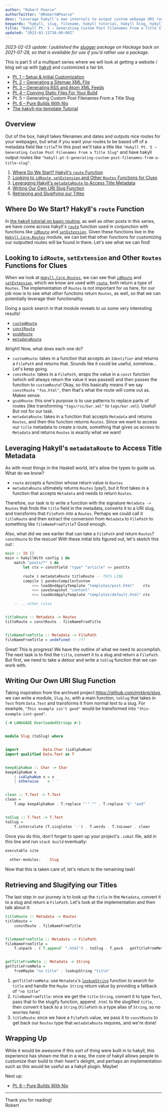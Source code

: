 ```yaml
---
author: "Robert Pearce"
authorTwitter: "@RobertWPearce"
desc: "Leverage hakyll's own internals to output custom webpage URI routes using any metdata field – in this case, our post title."
keywords: "hakyll, slug, filename, hakyll tutorial, hakyll blog, hakyll blog tutorial, hakyll static site, static site generator"
title: "Hakyll Pt. 5 – Generating Custom Post Filenames From a Title Slug"
updated: "2023-02-11T16:00:00Z"
---
```


_2023-02-03 update: I published the [slugger](https://hackage.haskell.org/package/slugger)
package on Hackage back on 2021-07-28, so that is available for use if you'd
rather use a package._

This is part 5 of a multipart series where we will look at getting a website /
blog set up with [hakyll](https://jaspervdj.be/hakyll) and customized a fair
bit.

* [Pt. 1 – Setup & Initial Customization](/hakyll-pt-1-setup-and-initial-customization.html)
* [Pt. 2 – Generating a Sitemap XML File](/hakyll-pt-2-generating-a-sitemap-xml-file.html)
* [Pt. 3 – Generating RSS and Atom XML Feeds](/hakyll-pt-3-generating-rss-and-atom-xml-feeds.html)
* [Pt. 4 – Copying Static Files For Your Build](/hakyll-pt-4-copying-static-files-for-your-build.html)
* Pt. 5 – Generating Custom Post Filenames From a Title Slug
* [Pt. 6 – Pure Builds With Nix](/hakyll-pt-6-pure-builds-with-nix.html)
* [The hakyll-nix-template Tutorial](/the-hakyll-nix-template-tutorial.html)

## Overview
Out of the box, hakyll takes filenames and dates and outputs nice routes for
your webpages, but what if you want your routes to be based off of a metadata
field like `title`? In this post we'll take a title like `"Hakyll Pt. 5 –
Generating Custom Post Filenames From a Title Slug"` and have hakyll output
routes like `"hakyll-pt-5-generating-custom-post-filenames-from-a-title-slug"`.

1. [Where Do We Start? Hakyll's `route`
   Function](#where-do-we-start-hakylls-route-function)
1. [Looking to `idRoute`, `setExtension` and Other `Routes` Functions for
   Clues](#looking-to-idroute-setextension-and-other-routes-functions-for-clues)
1. [Leveraging Hakyll's `metadataRoute` to Access Title
   Metadata](#leveraging-hakylls-metadataroute-to-access-title-metadata)
1. [Writing Our Own URI Slug Function](#writing-our-own-uri-slug-function)
1. [Retrieving and Slugifying our Titles](#retrieving-and-slugifying-our-titles)

## Where Do We Start? Hakyll's `route` Function
In [the hakyll tutorial on basic
routing](https://jaspervdj.be/hakyll/tutorials/03-rules-routes-compilers.html#basic-routes),
as well as other posts in this series, we have come across hakyll's
[`route`](https://github.com/jaspervdj/hakyll/blob/1abdeee743d65d96c6f469213ca6e7ea823340a7/lib/Hakyll/Core/Rules.hs#L175)
function used in conjunction with functions like
[`idRoute`](https://github.com/jaspervdj/hakyll/blob/1abdeee743d65d96c6f469213ca6e7ea823340a7/lib/Hakyll/Core/Routes.hs#L114-L115)
and
[`setExtension`](https://github.com/jaspervdj/hakyll/blob/1abdeee743d65d96c6f469213ca6e7ea823340a7/lib/Hakyll/Core/Routes.hs#L136-L138).
Given these functions live in the
[`Hakyll.Core.Routes`](https://github.com/jaspervdj/hakyll/blob/1abdeee743d65d96c6f469213ca6e7ea823340a7/lib/Hakyll/Core/Routes.hs)
module, we can bet that other functions for customizing our outputted routes
will be found in there. Let's see what we can find!

## Looking to `idRoute`, `setExtension` and Other `Routes` Functions for Clues
When we look at
[`Hakyll.Core.Routes`](https://github.com/jaspervdj/hakyll/blob/1abdeee743d65d96c6f469213ca6e7ea823340a7/lib/Hakyll/Core/Routes.hs),
we can see that
[`idRoute`](https://github.com/jaspervdj/hakyll/blob/1abdeee743d65d96c6f469213ca6e7ea823340a7/lib/Hakyll/Core/Routes.hs#L114-L115)
and
[`setExtension`](https://github.com/jaspervdj/hakyll/blob/1abdeee743d65d96c6f469213ca6e7ea823340a7/lib/Hakyll/Core/Routes.hs#L136-L138),
which we know are used with
[`route`](https://github.com/jaspervdj/hakyll/blob/1abdeee743d65d96c6f469213ca6e7ea823340a7/lib/Hakyll/Core/Rules.hs#L175),
both return a type of `Routes`. The implementation of `Routes` is not important
for us here, for our job now is to see what _other_ functions return `Routes`,
as well, so that we can potentially leverage their functionality.

Doing a quick search in that module reveals to us some very interesting results!
* [`customRoute`](https://github.com/jaspervdj/hakyll/blob/1abdeee743d65d96c6f469213ca6e7ea823340a7/lib/Hakyll/Core/Routes.hs#L152-L153)
* [`constRoute`](https://github.com/jaspervdj/hakyll/blob/1abdeee743d65d96c6f469213ca6e7ea823340a7/lib/Hakyll/Core/Routes.hs#L159-L160)
* [`gsubRoute`](https://github.com/jaspervdj/hakyll/blob/1abdeee743d65d96c6f469213ca6e7ea823340a7/lib/Hakyll/Core/Routes.hs#L173-L177)
* [`metadataRoute`](https://github.com/jaspervdj/hakyll/blob/1abdeee743d65d96c6f469213ca6e7ea823340a7/lib/Hakyll/Core/Routes.hs#L182-L185)

Alright! Now, what does each one do?
* `customRoute`: takes in a function that accepts an `Identifier` and returns a
  `FilePath` and returns that. Sounds like it could be useful, somehow... Let's
  keep going.
* `constRoute`: takes in a `FilePath`, wraps the value in a `const` function
  (which will always return the value it was passed) and then passes the
  function to `customRoute`! Okay, so this basically means if we say
  `constRoute "foo.html"`, then that's what the route will come out as. Makes
  sense.
* `gsubRoute`: this one's purpose is to use patterns to replace parts of routes
  (like transforming `"tags/rss/bar.xml"` to `tags/bar.xml`). Useful! But not
  for our task.
* `metadataRoute`: takes in a function that accepts `Metadata` and returns
  `Routes`, and then this function returns `Routes`. Since we want to access our
  `title` metadata to create a route, something that gives us access to
  `Metadata` and returns `Routes` is exactly what we want!

## Leveraging Hakyll's `metadataRoute` to Access Title Metadata
As with most things in the Haskell world, let's allow the types to guide us.
What do we know?
* `route` accepts a function whose return value is `Routes`
* `metadataRoute` ultimately returns `Routes` (yay!), but it first takes in a
  function that accepts `Metadata` and needs to return `Routes`.

Therefore, our task is to write a function with the signature
`Metadata -> Routes` that finds the `title` field in the metadata, converts it
to a URI slug, and transforms that `FilePath` into a `Routes`. Perhaps we could
call it `titleRoute` and then extract the conversion from `Metadata` to
`FilePath` to something like `fileNameFromTitle`? Good enough.

Also, what did we see earlier that can take a `FilePath` and return `Routes`?
`constRoute` to the rescue! With these initial bits figured out, let's sketch
this out :

```haskell
main :: IO ()
main = hakyllWith config $ do
    match "posts/*" $ do
        let ctx = constField "type" "article" <> postCtx

        route $ metadataRoute titleRoute -- THIS LINE
        compile $ pandocCompilerCustom
            >>= loadAndApplyTemplate "templates/post.html"    ctx
            >>= saveSnapshot "content"
            >>= loadAndApplyTemplate "templates/default.html" ctx

    -- ...other rules


titleRoute :: Metadata -> Routes
titleRoute = constRoute . fileNameFromTitle


fileNameFromTitle :: Metadata -> FilePath
fileNameFromTitle = undefined -- ???
```

Great! This is progress! We have the outline of what we need to accomplish. The
next task is to find the `title`, convert it to a slug and return a `FilePath`.
But first, we need to take a detour and write a `toSlug` function that we can
work with.

## Writing Our Own URI Slug Function
Taking inspiration from the archived project https://github.com/mrkkrp/slug, we
can write a module, `Slug.hs`, with a main function, `toSlug` that takes in
`Text` from `Data.Text` and transforms it from normal text to a slug. For
example, `"This example isn't good"` would be transformed into
`"this-example-isnt-good"`.

```haskell
{-# LANGUAGE OverloadedStrings #-}


module Slug (toSlug) where


import           Data.Char (isAlphaNum)
import qualified Data.Text as T


keepAlphaNum :: Char -> Char
keepAlphaNum x
    | isAlphaNum x = x
    | otherwise    = ' '


clean :: T.Text -> T.Text
clean =
    T.map keepAlphaNum . T.replace "'" "" . T.replace "&" "and"


toSlug :: T.Text -> T.Text
toSlug =
    T.intercalate (T.singleton '-') . T.words . T.toLower . clean
```

Once you do this, don't forget to open up your project's `.cabal` file, add in
this line and run `stack build` eventually:

```haskell
executable site
  -- ...
  other-modules:    Slug
```

Now that this is taken care of, let's return to the remaining task!

## Retrieving and Slugifying our Titles
The last step in our journey is to look up the `title` in the `Metadata`,
convert it to a slug and return a `FilePath`. Let's look at the implementation
and then talk about it:

```haskell
titleRoute :: Metadata -> Routes
titleRoute =
    constRoute . fileNameFromTitle


fileNameFromTitle :: Metadata -> FilePath
fileNameFromTitle =
    T.unpack . (`T.append` ".html") . toSlug . T.pack . getTitleFromMeta


getTitleFromMeta :: Metadata -> String
getTitleFromMeta =
    fromMaybe "no title" . lookupString "title"
```

1. `getTitleFromMeta`: use `Metadata`'s
   [`lookupString`](https://github.com/jaspervdj/hakyll/blob/1abdeee743d65d96c6f469213ca6e7ea823340a7/lib/Hakyll/Core/Metadata.hs#L36-L37)
   function to search for `title` and handle the `Maybe String` return value by
   providing a fallback of `"no title"`
1. `fileNameFromTitle`: once we get the `title` `String`, convert it to type
   `Text`, pass that to the slugify function, append `.html` to the slugified
   `title`, then convert it back to a `String` (`FilePath` is a type alias of
   `String`, so no worries here)
1. `titleRoute`: once we have a `FilePath` value, we pass it to `constRoute` to
   get back our `Routes` type that `metadataRoute` requires, and we're done!

## Wrapping Up
While it would be awesome if this sort of thing were built in to hakyll, this
experience has shown me that in a way, the core of hakyll allows people to
customize their build to their heart's delight, and perhaps an implementation
such as this would be useful as a hakyll plugin. Maybe!

Next up:
* [Pt. 6 – Pure Builds With Nix](/hakyll-pt-6-pure-builds-with-nix.html)

* * *

Thank you for reading!
<br />
Robert
